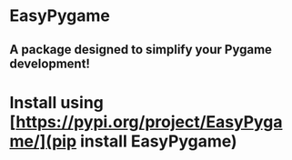 # EasyPygame

## A package designed to simplify your Pygame development!

# Install using [https://pypi.org/project/EasyPygame/](pip install EasyPygame)
